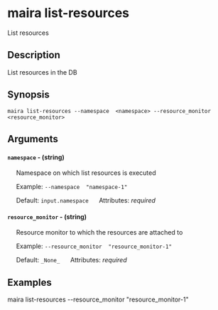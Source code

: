 # maira list-resources

List resources

## Description

List resources in the DB

## Synopsis

`maira list-resources --namespace  <namespace> --resource_monitor  <resource_monitor>`

## Arguments


#### `namespace` - (string)

&nbsp;&nbsp;&nbsp;&nbsp; Namespace on which list resources is executed  

&nbsp;&nbsp;&nbsp;&nbsp; Example:  `--namespace  "namespace-1"`

&nbsp;&nbsp;&nbsp;&nbsp; Default: `input.namespace`
&nbsp;&nbsp;&nbsp;&nbsp; Attributes: _required_  


#### `resource_monitor` - (string)

&nbsp;&nbsp;&nbsp;&nbsp; Resource monitor to which the resources are attached to  

&nbsp;&nbsp;&nbsp;&nbsp; Example:  `--resource_monitor  "resource_monitor-1"`

&nbsp;&nbsp;&nbsp;&nbsp; Default: `_None_`
&nbsp;&nbsp;&nbsp;&nbsp; Attributes: _required_  



## Examples

maira list-resources --resource_monitor  "resource_monitor-1"
